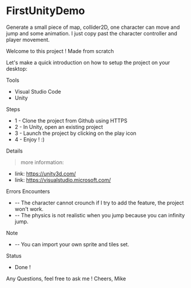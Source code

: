 # FirstUnityDemo
Generate a small piece of map, collider2D, one character can move and jump and some animation. I just copy past the character controller and player movement.

Welcome to this project ! Made from scratch

Let's make a quick introduction on how to setup the project on your desktop:

Tools
- Visual Studio Code
- Unity

Steps
* 1 - Clone the project from Github using HTTPS
* 2 - In Unity, open an existing project
* 3 - Launch the project by clicking on the play icon
* 4 - Enjoy ! :)

Details
> more information: 
  * link: https://unity3d.com/
  * link: https://visualstudio.microsoft.com/

Errors Encounters
* -- The character cannot crounch if I try to add the feature, the project won't work.
* -- The physics is not realistic when you jump because you can infinity jump. 

Note
* -- You can import your own sprite and tiles set.

Status
* Done !

Any Questions, feel free to ask me !
Cheers,
Mike

